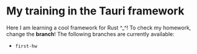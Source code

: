 # My training in the Tauri framework
Here I am learning a cool framework for Rust ^_^! To check my homework, change the **branch**! The following branches are currently available:
* `first-hw`

